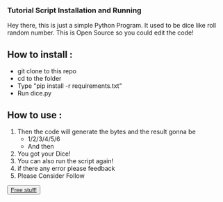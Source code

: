### Tutorial Script Installation and Running

Hey there, this is just a simple Python Program. It used to be dice like roll random number.
This is Open Source so you could edit the code!

## How to install :

- git clone to this repo
- cd to the folder
- Type "pip install -r requirements.txt"
- Run dice.py

 ## How to use :
 
1. Then the code will generate the bytes and the result gonna be 
    - 1/2/3/4/5/6
    - And then
2. You got your Dice!
3. You can also run the script again!
5. if there any error please feedback
6. Please Consider Follow

<button><a href="https://github.com/Cyber2f08/">Free stuff!</a></button>
